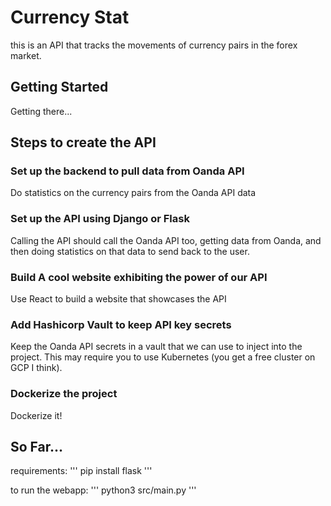 # Currency Stat

this is an API that tracks the movements of currency pairs in the forex market.

## Getting Started 

Getting there...

## Steps to create the API

### Set up the backend to pull data from Oanda API

Do statistics on the currency pairs from the Oanda API data

### Set up the API using Django or Flask

Calling the API should call the Oanda API too, getting data from Oanda,
and then doing statistics on that data to send back to the user.

### Build A cool website exhibiting the power of our API

Use React to build a website that showcases the API

### Add Hashicorp Vault to keep API key secrets

Keep the Oanda API secrets in a vault that we can use to inject into 
the project. This may require you to use Kubernetes (you get a free cluster on GCP I think).

### Dockerize the project

Dockerize it!

## So Far...

requirements:
'''
pip install flask
'''

to run the webapp:
'''
python3 src/main.py
'''
